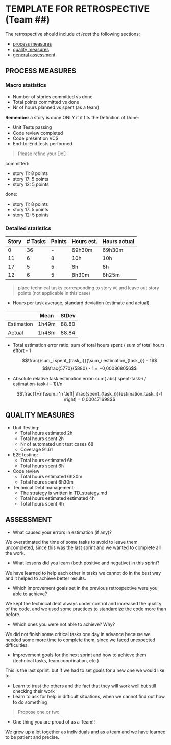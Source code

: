 TEMPLATE FOR RETROSPECTIVE (Team ##)
=====================================

The retrospective should include _at least_ the following
sections:

- [process measures](#process-measures)
- [quality measures](#quality-measures)
- [general assessment](#assessment)

## PROCESS MEASURES 

### Macro statistics

- Number of stories committed vs done 
- Total points committed vs done 
- Nr of hours planned vs spent (as a team)

**Remember**  a story is done ONLY if it fits the Definition of Done:
 
- Unit Tests passing
- Code review completed
- Code present on VCS
- End-to-End tests performed

> Please refine your DoD 

  committed:
  - story 11: 8 points
  - story 17: 5 points
  - story 12: 5 points 

  done:
  - story 11: 8 points
  - story 17: 5 points
  - story 12: 5 points

### Detailed statistics

| Story  | # Tasks | Points | Hours est. | Hours actual |
|--------|---------|--------|------------|--------------|
| 0      |   36    |    -   |    69h30m  |      69h30m  |
| 11     |   6     |   8    |    10h     |      10h     |
| 17     |   5     |   5    |    8h      |      8h      |
| 12     |   6     |   5    |    8h30m   |      8h25m   |


> place technical tasks corresponding to story `#0` and leave out story points (not applicable in this case)

- Hours per task average, standard deviation (estimate and actual)

|            | Mean | StDev |
|------------|------|-------|
| Estimation | 1h49m| 88.80 | 
| Actual     | 1h48m| 88.84 |

- Total estimation error ratio: sum of total hours spent / sum of total hours effort - 1

    $$\frac{\sum_i spent_{task_i}}{\sum_i estimation_{task_i}} - 1$$
     $$\frac{5770}{5880} - 1 = −0,000868056$$ 
    
- Absolute relative task estimation error: sum( abs( spent-task-i / estimation-task-i - 1))/n

    $$\frac{1}{n}\sum_i^n \left| \frac{spent_{task_i}}{estimation_task_i}-1 \right| = 0,000471698$$

  
## QUALITY MEASURES 

- Unit Testing:
  - Total hours estimated 2h
  - Total hours spent 2h
  - Nr of automated unit test cases 68
  - Coverage 91.61
- E2E testing:
  - Total hours estimated 6h
  - Total hours spent 6h
- Code review 
  - Total hours estimated 6h30m
  - Total hours spent 6h30m
- Technical Debt management:
  - The strategy is written in TD_strategy.md
  - Total hours estimated estimated 4h
  - Total hours spent 4h
  


## ASSESSMENT

- What caused your errors in estimation (if any)?

We overstimated the time of some tasks to avoid to leave them uncompleted, since this was the last sprint and we wanted to complete all the work.

- What lessons did you learn (both positive and negative) in this sprint?

We have learned to help each other in tasks we cannot do in the best way and it helped to achieve better results.

- Which improvement goals set in the previous retrospective were you able to achieve? 

We kept the techincal debt always under control and increased the quality of the code, and we used some practices to standardize the code more than before.
  
- Which ones you were not able to achieve? Why?

We did not finish some critical tasks one day in advance because we needed some more time to complete them, since we faced unexpected difficulties.

- Improvement goals for the next sprint and how to achieve them (technical tasks, team coordination, etc.)

This is the last sprint. but if we had to set goals for a new one we would like to
 - Learn to trust the others and the fact that they will work well but still checking their work
 - Learn to ask for help in difficult situations, when we cannot find out how to do something

> Propose one or two

- One thing you are proud of as a Team!!

We grew up a lot together as individuals and as a team and we have learned to be patient and precise.